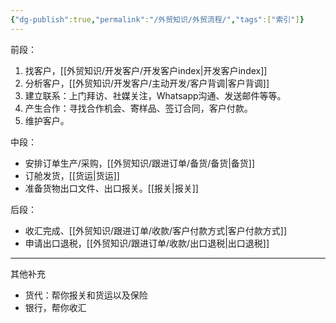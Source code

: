 ```yaml
---
{"dg-publish":true,"permalink":"/外贸知识/外贸流程/","tags":["索引"]}
---
```



前段：
1. 找客户，[[外贸知识/开发客户/开发客户index\|开发客户index]]
2. 分析客户，[[外贸知识/开发客户/主动开发/客户背调\|客户背调]]
3. 建立联系：上门拜访、社媒关注，Whatsapp沟通、发送邮件等等。
4. 产生合作：寻找合作机会、寄样品、签订合同，客户付款。
5. 维护客户。

中段：
- 安排订单生产/采购，[[外贸知识/跟进订单/备货/备货\|备货]]
- 订舱发货，[[货运\|货运]]
- 准备货物出口文件、出口报关。[[报关\|报关]]

后段：
- 收汇完成、[[外贸知识/跟进订单/收款/客户付款方式\|客户付款方式]]
- 申请出口退税，[[外贸知识/跟进订单/收款/出口退税\|出口退税]]

---

其他补充
- 货代：帮你报关和货运以及保险
- 银行，帮你收汇

